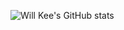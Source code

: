 ![Will Kee's GitHub stats](https://github-readme-stats.vercel.app/api?username=willkee&show_icons=true&theme=merko)
